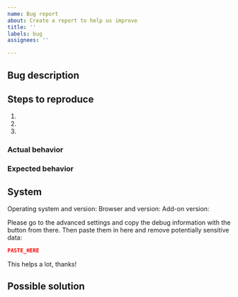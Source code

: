 ```yaml
---
name: Bug report
about: Create a report to help us improve
title: ''
labels: bug
assignees: ''

---
```


## Bug description
<!-- A short summary of the issue. You can also explain how it affected you or explain some background of the story. -->

## Steps to reproduce
<!-- Describe what steps you did/can do to reproduce the problem. Also mention if it is not always reproducible. If applicable, add screenshots to help explain your problem. -->

1. 
2. 
3. 

### Actual behavior
<!-- The behavior you experienced. -->

### Expected behavior
<!-- A clear and concise description of what you expected to happen. -->

## System
<!-- Add some information about your system. You can omit values if you think they are really not necessary. -->

Operating system and version: 
Browser and version: 
Add-on version: 

Please go to the advanced settings and copy the debug information with the button from there. Then paste them in here and remove potentially sensitive data:
```json
PASTE_HERE
```

This helps a lot, thanks!

## Possible solution
<!-- Add references to other issues/docs/websites here or look into the code to find the potential causes of the problem or how to fix it. Omit this, if you don't know what to write here. -->
